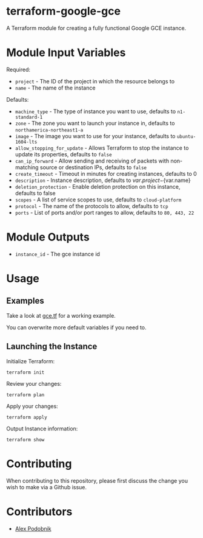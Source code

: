 # terraform-google-gce

A Terraform module for creating a fully functional Google GCE instance.

# Module Input Variables

Required:

* `project` - The ID of the project in which the resource belongs to
* `name` - The name of the instance

Defaults:

* `machine_type` - The type of instance you want to use, defaults to `n1-standard-1`
* `zone` - The zone you want to launch your instance in, defaults to `northamerica-northeast1-a`
* `image` - The image you want to use for your instance, defaults to `ubuntu-1604-lts`
* `allow_stopping_for_update` - Allows Terraform to stop the instance to update its properties, defaults to `false`
* `can_ip_forward` - Allow sending and receiving of packets with non-matching source or destination IPs, defaults to `false`
* `create_timeout` - Timeout in minutes for creating instances, defaults to 0
* `description` - Instance description, defaults to ${var.project}-${var.name}
* `deletion_protection` - Enable deletion protection on this instance, defaults to false
* `scopes` - A list of service scopes to use, defaults to `cloud-platform`
* `protocol` - The name of the protocols to allow, defaults to `tcp`
* `ports` - List of ports and/or port ranges to allow, defaults to `80, 443, 22`

# Module Outputs

* `instance_id` - The gce instance id

# Usage

## Examples

Take a look at [gce.tf](./examples/basic/gce.tf) for a working example.

You can overwrite more default variables if you need to.

## Launching the Instance

Initialize Terraform:

```
terraform init
```

Review your changes:

```
terraform plan
```

Apply your changes:

```
terraform apply
```

Output Instance information:

```
terraform show
```

# Contributing

When contributing to this repository, please first discuss the change you wish to make via a Github issue.

# Contributors

* [Alex Podobnik](https://github.com/alexandarp)
